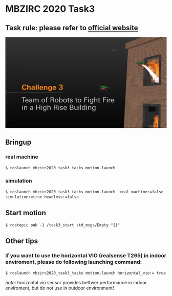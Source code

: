 # MBZIRC 2020 Task3
## Task rule: please refer to [official website](https://www.mbzirc.com/challenge/2020)

![task3](../images/task3.png)

## Bringup

### real machine
```
$ roslaunch mbzirc2020_task3_tasks motion.launch
```

### simulation
```
$ roslaunch mbzirc2020_task3_tasks motion.launch  real_machine:=false simulation:=true headless:=false
```

## Start motion
```
$ rostopic pub -1 /task3_start std_msgs/Empty "{}"
```

## Other tips


### if you want to use the horizontal VIO (realsense T265) in indoor enviroment, please do following launching command:

   ```
   $ roslaunch mbzirc2020_task3_tasks motion.launch horizontal_vio:= true
   ```

*note*: horizontal vio sensor provides bettwer performance in indoor enviroment, but do not use in outdoor environment!
